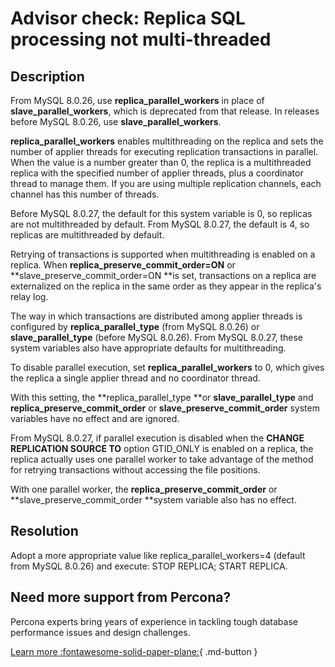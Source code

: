 # Advisor check: Replica SQL processing not multi-threaded

## Description

From MySQL 8.0.26, use **replica_parallel_workers** in place of **slave_parallel_workers**, which is deprecated from that release. 
In releases before MySQL 8.0.26, use **slave_parallel_workers**.

**replica_parallel_workers** enables multithreading on the replica and sets the number of applier threads for executing replication transactions in parallel. When the value is a number greater than 0, the replica is a multithreaded replica with the specified number of applier threads, plus a coordinator thread to manage them. If you are using multiple replication channels, each channel has this number of threads.

Before MySQL 8.0.27, the default for this system variable is 0, so replicas are not multithreaded by default. From MySQL 8.0.27, the default is 4, so replicas are multithreaded by default.

Retrying of transactions is supported when multithreading is enabled on a replica. When **replica_preserve_commit_order=ON** or **slave_preserve_commit_order=ON **is set, transactions on a replica are externalized on the replica in the same order as they appear in the replica's relay log. 

The way in which transactions are distributed among applier threads is configured by **replica_parallel_type** (from MySQL 8.0.26) or **slave_parallel_type** (before MySQL 8.0.26). From MySQL 8.0.27, these system variables also have appropriate defaults for multithreading.

To disable parallel execution, set **replica_parallel_workers** to 0, which gives the replica a single applier thread and no coordinator thread. 

With this setting, the **replica_parallel_type **or **slave_parallel_type** 
and **replica_preserve_commit_order** or **slave_preserve_commit_order** system variables have no effect and are ignored. 

From MySQL 8.0.27, if parallel execution is disabled when the **CHANGE REPLICATION SOURCE TO** option GTID_ONLY is enabled on a replica, the replica actually uses one parallel worker to take advantage of the method for retrying transactions without accessing the file positions. 

With one parallel worker, the **replica_preserve_commit_order** or **slave_preserve_commit_order **system variable also has no effect.

## Resolution

Adopt a more appropriate value like replica_parallel_workers=4 (default from MySQL 8.0.26) and execute: STOP REPLICA; START REPLICA.

## Need more support from Percona?

Percona experts bring years of experience in tackling tough database performance issues and design challenges.

[Learn more :fontawesome-solid-paper-plane:](https://per.co.na/subscribe){ .md-button }
